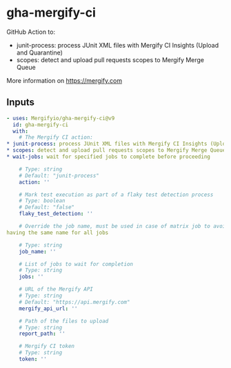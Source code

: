 # gha-mergify-ci

GitHub Action to:

* junit-process: process JUnit XML files with Mergify CI Insights (Upload and Quarantine)
* scopes: detect and upload pull requests scopes to Mergify Merge Queue

More information on https://mergify.com

## Inputs

<!-- AUTO-DOC-INPUT:START - Do not remove or modify this section -->
```yaml
- uses: Mergifyio/gha-mergify-ci@v9
  id: gha-mergify-ci
  with:
    # The Mergify CI action:
* junit-process: process JUnit XML files with Mergify CI Insights (Upload and Quarantine)
* scopes: detect and upload pull requests scopes to Mergify Merge Queue
* wait-jobs: wait for specified jobs to complete before proceeding

    # Type: string
    # Default: "junit-process"
    action: ''

    # Mark test execution as part of a flaky test detection process
    # Type: boolean
    # Default: "false"
    flaky_test_detection: ''

    # Override the job name, must be used in case of matrix job to avoid
having the same name for all jobs

    # Type: string
    job_name: ''

    # List of jobs to wait for completion
    # Type: string
    jobs: ''

    # URL of the Mergify API
    # Type: string
    # Default: "https://api.mergify.com"
    mergify_api_url: ''

    # Path of the files to upload
    # Type: string
    report_path: ''

    # Mergify CI token
    # Type: string
    token: ''

```
<!-- AUTO-DOC-INPUT:END --> 
